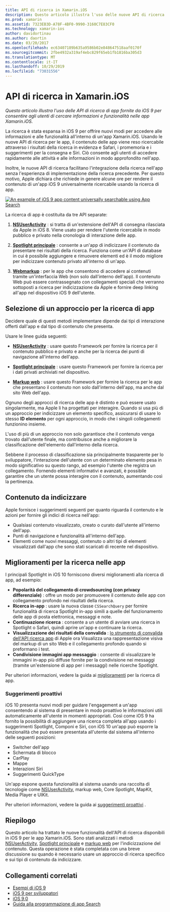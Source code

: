 ```yaml
---
title: API di ricerca in Xamarin.iOS
description: Questo articolo illustra l'uso delle nuove API di ricerca di app fornite da iOS 9 per consentire agli utenti di cercare informazioni e funzionalità nelle app Xamarin.iOS.
ms.prod: xamarin
ms.assetid: 7323EB3D-A78F-4BF0-9990-3160C7E83CF0
ms.technology: xamarin-ios
author: davidortinau
ms.author: daortin
ms.date: 03/20/2017
ms.openlocfilehash: ec63407189b635a9586b02e848647518aaf0170f
ms.sourcegitcommit: 2fbe4932a319af4ebc829f65eb1fb1816ba305d3
ms.translationtype: MT
ms.contentlocale: it-IT
ms.lasthandoff: 10/29/2019
ms.locfileid: "73031556"
---
```

# <a name="search-apis-in-xamarinios"></a>API di ricerca in Xamarin.iOS

_Questo articolo illustra l'uso delle API di ricerca di app fornite da iOS 9 per consentire agli utenti di cercare informazioni e funzionalità nelle app Xamarin.iOS._

La ricerca è stata espansa in iOS 9 per offrire nuovi modi per accedere alle informazioni e alle funzionalità all'interno di un'app Xamarin.iOS. Usando le nuove API di ricerca per le app, il contenuto delle app viene reso ricercabile attraverso i risultati della ricerca in evidenza e Safari, i promemoria e i suggerimenti per la consegna e Siri. Ciò consente agli utenti di accedere rapidamente alle attività e alle informazioni in modo approfondito nell'app.

Inoltre, le nuove API di ricerca facilitano l'integrazione della ricerca nell'app senza l'esperienza di implementazione della ricerca precedente. Per questo motivo, Apple dichiara che richiede in genere alcune ore per rendere il contenuto di un'app iOS 9 universalmente ricercabile usando la ricerca di app.

[![](images/intro01.png "An example of iOS 9 app content universally searchable using App Search")](images/intro01.png#lightbox)

La ricerca di app è costituita da tre API separate:

1. [**NSUserActivity**](nsuseractivity.md) : si tratta di un'estensione dell'API di consegna rilasciata da Apple in iOS 8. Viene usato per rendere l'utente ricercabile in modo pubblico e privato nella cronologia di interazione delle app.

2. [**Spotlight principale**](corespotlight.md) : consente a un'app di indicizzare il contenuto da presentare nei risultati della ricerca. Funziona come un'API di database in cui è possibile aggiungere e rimuovere elementi ed è il modo migliore per indicizzare contenuto privato all'interno di un'app.

3. [**Webmarkup**](web-markup.md) : per le app che consentono di accedere ai contenuti tramite un'interfaccia Web (non solo dall'interno dell'app). Il contenuto Web può essere contrassegnato con collegamenti speciali che verranno sottoposti a ricerca per indicizzazione da Apple e fornire deep linking all'app nel dispositivo iOS 9 dell'utente.

## <a name="selecting-an-app-search-approach"></a>Selezione di un approccio per la ricerca di app

Decidere quale di questi metodi implementare dipende dai tipi di interazione offerti dall'app e dal tipo di contenuto che presenta.

Usare le linee guida seguenti:

- [**NSUserActivity**](nsuseractivity.md) : usare questo Framework per fornire la ricerca per il contenuto pubblico e privato e anche per la ricerca dei punti di navigazione all'interno dell'app.

- [**Spotlight principale**](corespotlight.md) : usare questo Framework per fornire la ricerca per i dati privati archiviati nel dispositivo.

- [**Markup web**](web-markup.md) : usare questo Framework per fornire la ricerca per le app che presentano il contenuto non solo dall'interno dell'app, ma anche dal sito Web dell'app.

Ognuno degli approcci di ricerca delle app è distinto e può essere usato singolarmente, ma Apple li ha progettati per interagire. Quando si usa più di un approccio per indicizzare un elemento specifico, assicurarsi di usare lo stesso **ID elemento** per ogni approccio, in modo che i singoli collegamenti funzionino insieme.

L'uso di più di un approccio non solo garantisce che il contenuto venga trovato dall'utente finale, ma contribuisce anche a migliorare la classificazione dell'elemento dall'interno della ricerca.

Sebbene il processo di classificazione sia principalmente trasparente per lo sviluppatore, l'interazione dell'utente con un determinato elemento pesa in modo significativo su questo rango, ad esempio l'utente che registra un collegamento.
Fornendo elementi informativi e avanzati, è possibile garantire che un utente possa interagire con il contenuto, aumentando così la pertinenza.

## <a name="what-content-to-index"></a>Contenuto da indicizzare

Apple fornisce i suggerimenti seguenti per quanto riguarda il contenuto e le azioni per fornire gli indici di ricerca nell'app:

- Qualsiasi contenuto visualizzato, creato o curato dall'utente all'interno dell'app.
- Punti di navigazione e funzionalità all'interno dell'app.
- Elementi come nuovi messaggi, contenuto o altri tipi di elementi visualizzati dall'app che sono stati scaricati di recente nel dispositivo.

## <a name="app-search-enhancements"></a>Miglioramenti per la ricerca nelle app

I principali Spotlight in iOS 10 forniscono diversi miglioramenti alla ricerca di app, ad esempio:

- **Popolarità del collegamento di crowdsourcing (con privacy differenziale)** : offre un modo per promuovere il contenuto delle app con collegamento profondo nei risultati della ricerca.
- **Ricerca in-app** : usare la nuova classe `CSSearchQuery` per fornire funzionalità di ricerca Spotlight in-app simili a quelle del funzionamento delle app di posta elettronica, messaggi e note.
- **Continuazione ricerca** : consente a un utente di avviare una ricerca in Spotlight o Safari, quindi aprire un'app e continuare la ricerca.
- **Visualizzazione dei risultati della convalida** : [lo strumento di convalida dell'API ricerca app](https://search.developer.apple.com/appsearch-validation-tool) di Apple ora Visualizza una rappresentazione visiva del markup di un sito Web e il collegamento profondo quando si preformano i test.
- **Condivisione immagini app messaggio** : consente di visualizzare le immagini in-app più diffuse fornite per la condivisione nei messaggi (tramite un'estensione di app per i messaggi) nelle ricerche Spotlight.

Per ulteriori informazioni, vedere la guida ai [miglioramenti](~/ios/platform/search/app-search-enhancements.md) per la ricerca di app.

### <a name="proactive-suggestions"></a>Suggerimenti proattivi

iOS 10 presenta nuovi modi per guidare l'engagement a un'app consentendo al sistema di presentare in modo proattivo le informazioni utili automaticamente all'utente in momenti appropriati. Così come iOS 9 ha fornito la possibilità di aggiungere una ricerca completa all'app usando i suggerimenti Spotlight, Componi e Siri, con iOS 10 un'app può esporre la funzionalità che può essere presentata all'utente dal sistema all'interno delle seguenti posizioni:

- Switcher dell'app
- Schermata di blocco
- CarPlay
- Mappe
- Interazioni Siri
- Suggerimenti QuickType 

Un'app espone questa funzionalità al sistema usando una raccolta di tecnologie come [NSUserActivity](xref:Foundation.NSUserActivity), markup web, Core Spotlight, MapKit, Media Player e UIKit.

Per ulteriori informazioni, vedere la guida ai [suggerimenti proattivi](~/ios/platform/search/proactive-suggestions.md) .

## <a name="summary"></a>Riepilogo

Questo articolo ha trattato le nuove funzionalità dell'API di ricerca disponibili in iOS 9 per le app Xamarin.iOS. Sono stati analizzati i metodi [NSUserActivity](nsuseractivity.md), [Spotlight principale](corespotlight.md) e [markup web](web-markup.md) per l'indicizzazione del contenuto. Questa operazione è stata completata con una breve discussione su quando è necessario usare un approccio di ricerca specifico e sui tipi di contenuto da indicizzare.

## <a name="related-links"></a>Collegamenti correlati

- [Esempi di iOS 9](https://docs.microsoft.com/samples/browse/?products=xamarin&term=Xamarin.iOS+iOS9)
- [iOS 9 per sviluppatori](https://developer.apple.com/ios/pre-release/)
- [iOS 9,0](https://developer.apple.com/library/prerelease/ios/releasenotes/General/WhatsNewIniOS/Articles/iOS9.html)
- [Guida alla programmazione di app Search](https://developer.apple.com/library/prerelease/ios/documentation/General/Conceptual/AppSearch/index.html#//apple_ref/doc/uid/TP40016308)
